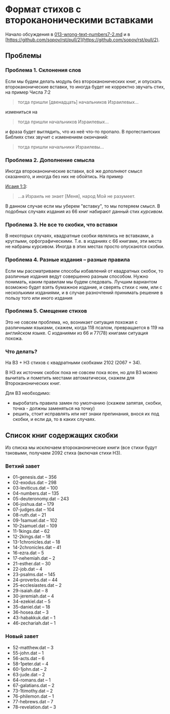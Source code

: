 # Формат стихов с второканоническими вставками

Начало обсуждения в  [013-wrong-text-numbers7-2.md](https://github.com/sopov/rst/blob/master/issues/013-wrong-text-numbers7-2.md) и в [https://github.com/sopov/rst/pull/2](https://github.com/sopov/rst/pull/2).

## Проблемы
### Проблема 1. Склонения слов
Если мы будем делать модуль без второканонических книг, и опускать второканонические вставки, то иногда будет не корректно звучать стих, на пример Числа 7:2

> тогда пришли [двенадцать] начальников Израилевых...

измениться на

> тогда пришли начальников Израилевых...

и фраза будет выглядить, что из неё что-то пропало. В протестантских Библиях стих звучит с изменением окончаний:

> тогда пришли начальники Израилевы... 

### Проблема 2. Дополнение смысла
Иногда второканонические вставки, всё же дополняют смысл сказанного, и иногда без них не обойтись. На пример

[Исаия 1:3](https://www.bible.ru/isaiah-1/):
> ...а Израиль не знает [Меня], народ Мой не разумеет.

В данном случае если мы уберем "вставку", то мы потеряем смысл. В подобных случаях издания из 66 книг набирают данный стих _курсивом_.

### Проблема 3. Не все то скобки, что вставки

В некоторых случаях, квадратные скобки являлись не вставками, а круглыми, орфографическими. Т.е. в изданиях с 66 книгами, эти места не набраны курсивом. Иногда в этих местах просто опускаются скобки.

### Проблема 4. Разные издания – разные правила
Если мы рассматриваем способы избавлений от квадратных скобок, то различные издания ведут совершенно разным способом. Нужно понимать, каким правилам мы будем следовать. Лучшим вариантом возможно будет взять бумажное издание, и сверять стихи с ним, или с несколькими изданиями, и в случае разночтений принимать решение в пользу того или иного издания

### Проблема 5. Смещение стихов
Это не совсем проблема, но, возникает ситуация похожая с различными языками, скажем, когда 118 псалом, превращается в 119 на английском языке. С изданиями из 66 и 77(78) книгами ситуация похожа.

### Что делать?
На ВЗ + НЗ стихов с квадратными скобками 2102 (2067 + 34).

В НЗ их источник скобок пока не совсем пока ясен, но для ВЗ можно вычитать и пометить местами автоматически, скажем для Второканонических книг.

Для ВЗ необходимо:

* выробатать правила замен по умолчанию (скажем запятая, скобки, точка - должны заменяться на точку)
* решить, стоит исправлять или нет знаки препинания, внося их под скобки, и если да, то в каких случаях.


## Список книг содержащих скобки

Из списка мы исключаем второканонические книги (все стихи будут таковыми, получаем 2092 стиха (включая стихи НЗ).

### Ветхий завет
* 01-genesis.dat – 356
* 02-exodus.dat – 298
* 03-leviticus.dat – 100
* 04-numbers.dat – 135
* 05-deuteronomy.dat – 243
* 06-joshua.dat – 179
* 07-judges.dat – 104
* 08-ruth.dat – 21
* 09-1samuel.dat – 102
* 10-2samuel.dat – 109
* 11-1kings.dat – 62
* 12-2kings.dat – 18
* 13-1chronicles.dat – 18
* 14-2chronicles.dat – 41
* 16-ezra.dat – 5
* 17-nehemiah.dat – 2
* 21-esther.dat – 30
* 22-job.dat – 4
* 23-psalms.dat – 145
* 24-proverbs.dat – 44
* 25-ecclesiastes.dat – 2
* 29-isaiah.dat – 8
* 30-jeremiah.dat – 4
* 34-ezekiel.dat – 5
* 35-daniel.dat – 18
* 36-hosea.dat – 3
* 43-habakkuk.dat – 1
* 46-zechariah.dat – 1

### Новый завет
* 52-matthew.dat – 3
* 55-john.dat – 1
* 56-acts.dat – 6
* 58-1peter.dat – 4
* 60-1john.dat – 2
* 63-jude.dat – 2
* 64-romans.dat – 1
* 67-galatians.dat – 2
* 73-1timothy.dat – 2
* 76-philemon.dat – 1
* 77-hebrews.dat – 7
* 78-revelation.dat – 3
